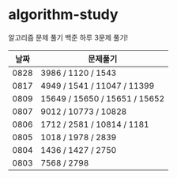 # algorithm-study

알고리즘 문제 풀기
백준 하루 3문제 풀기!

| 날짜 | 문제풀기                      |
| ---- | ----------------------------- |
| 0828 | 3986 / 1120 / 1543            |
| 0817 | 4949 / 1541 / 11047 / 11399   |
| 0809 | 15649 / 15650 / 15651 / 15652 |
| 0807 | 9012 / 10773 / 10828          |
| 0806 | 1712 / 2581 / 10814 / 1181    |
| 0805 | 1018 / 1978 / 2839            |
| 0804 | 1436 / 1427 / 2750            |
| 0803 | 7568 / 2798                   |
